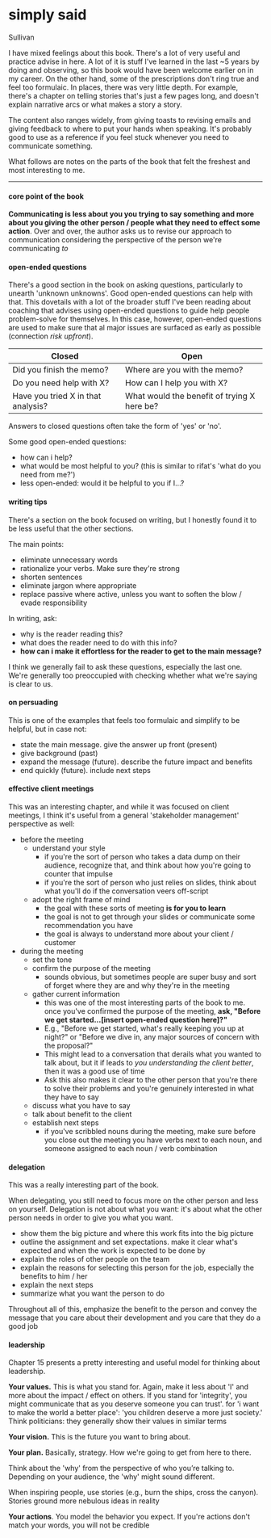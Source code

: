 # simply said

Sullivan

I have mixed feelings about this book. There's a lot of very useful and practice advise in here. A lot of it is stuff I've learned in the last ~5 years by doing and observing, so this book would have been welcome earlier on in my career. On the other hand, some of the prescriptions don't ring true and feel too formulaic. In places, there was very little depth. For example, there's a chapter on telling stories that's just a few pages long, and doesn't explain narrative arcs or what makes a story a story.

The content also ranges widely, from giving toasts to revising emails and giving feedback to where to put your hands when speaking. It's probably good to use as a reference if you feel stuck whenever you need to communicate something.

What follows are notes on the parts of the book that felt the freshest and most interesting to me.

--------

#### core point of the book

__Communicating is less about you you trying to say something and more about you giving the other person / people what they need to effect some action__. Over and over, the author asks us to revise our approach to communication considering the perspective of the person we're communicating _to_


#### open-ended questions

There's a good section in the book on asking questions, particularly to unearth 'unknown unknowns'. Good open-ended questions can help with that. This dovetails with a lot of the broader stuff I've been reading about coaching that advises using open-ended questions to guide help people problem-solve for themselves. In this case, however, open-ended questions are used to make sure that al major issues are surfaced as early as possible (connection _risk upfront_).

| Closed                             | Open                                        |
| ---------------------------------- | ------------------------------------------- |
| Did you finish the memo?           | Where are you with the memo?                |
| Do you need help with X?           | How can I help you with X?                  |
| Have you tried X in that analysis? | What would the benefit of trying X here be? |

Answers to closed questions often take the form of 'yes' or 'no'.

Some good open-ended questions:
- how can i help?
- what would be most helpful to you? (this is similar to rifat's 'what do you need from me?')
- less open-ended: would it be helpful to you if I…?

#### writing tips

There's a section on the book focused on writing, but I honestly found it to be less useful that the other sections.

The main points:

- eliminate unnecessary words
- rationalize your verbs. Make sure they're strong
- shorten sentences
- eliminate jargon where appropriate
- replace passive where active, unless you want to soften the blow / evade responsibility 

In writing, ask:

- why is the reader reading this?
- what does the reader need to do with this info?
- **how can i make it effortless for the reader to get to the main message?**

I think we generally fail to ask these questions, especially the last one. We're generally too preoccupied with checking whether what we're saying is clear to us.

#### on persuading

This is one of the examples that feels too formulaic and simplify to be helpful, but in case not:

- state the main message. give the answer up front (present)
- give background (past)
- expand the message (future). describe the future impact and benefits
- end quickly (future). include next steps

#### effective client meetings

This was an interesting chapter, and while it was focused on client meetings, I think it's useful from a general 'stakeholder management' perspective as well:

- before the meeting
  - understand your style
    - if you're the sort of person who takes a data dump on their audience, recognize that, and think about how you're going to counter that impulse
    - if you're the sort of person who just relies on slides, think about what you'll do if the conversation veers off-script
  - adopt the right frame of mind
    - the goal with these sorts of meeting __is for you to learn__
    - the goal is not to get through your slides or communicate some recommendation you have
    - the goal is always to understand more about your client / customer
- during the meeting
  - set the tone
  - confirm the purpose of the meeting
    - sounds obvious, but sometimes people are super busy and sort of forget where they are and why they're in the meeting
  - gather current information
    - this was one of the most interesting parts of the book to me. once you've confirmed the purpose of the meeting, **ask, "Before we get started...[insert open-ended question here]?"**
    - E.g., "Before we get started, what's really keeping you up at night?" or "Before we dive in, any major sources of concern with the proposal?"
    - This might lead to a conversation that derails what you wanted to talk about, but it if leads to _you understanding the client better_, then it was a good use of time
    - Ask this also makes it clear to the other person that you're there to solve their problems and you're genuinely interested in what they have to say
  - discuss what you have to say
  - talk about benefit to the client
  - establish next steps
    - if you've scribbled nouns during the meeting, make sure before you close out the meeting you have verbs next to each noun, and someone assigned to each noun / verb combination 


#### delegation

This was a really interesting part of the book.

When delegating, you still need to focus more on the other person and less on yourself. Delegation is not about what you want: it's about what the other person needs in order to give you what you want.

- show them the big picture and where this work fits into the big picture
- outline the assignment and set expectations. make it clear what's expected and when the work is expected to be done by
- explain the roles of other people on the team
- explain the reasons for selecting this person for the job, especially the benefits to him / her
- explain the next steps
- summarize what you want the person to do
  
Throughout all of this, emphasize the benefit to the person and convey the message that you care about their development and you care that they do a good job

#### leadership

Chapter 15 presents a pretty interesting and useful model for thinking about leadership.

**Your values.** This is what you stand for. Again, make it less about 'I' and more about the impact / effect on others. If you stand for 'integrity', you might communicate that as you deserve someone you can trust'. for 'i want to make the world a better place': 'you children deserve a more just society.' Think politicians: they generally show their values in similar terms

**Your vision.** This is the future you want to bring about. 

**Your plan.** Basically, strategy. How we're going to get from here to there.

Think about the 'why' from the perspective of who you’re talking to. Depending on your audience, the 'why' might sound different.

When inspiring people, use stories (e.g., burn the ships, cross the canyon). Stories ground more nebulous ideas in reality

**Your actions**. You model the behavior you expect. If you're actions don't match your words, you will not be credible

